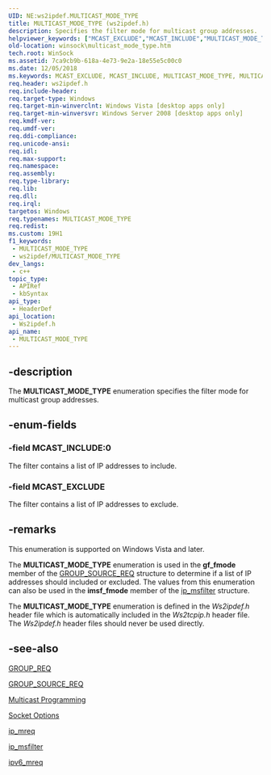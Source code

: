 ```yaml
---
UID: NE:ws2ipdef.MULTICAST_MODE_TYPE
title: MULTICAST_MODE_TYPE (ws2ipdef.h)
description: Specifies the filter mode for multicast group addresses.
helpviewer_keywords: ["MCAST_EXCLUDE","MCAST_INCLUDE","MULTICAST_MODE_TYPE","MULTICAST_MODE_TYPE enumeration [Winsock]","winsock.multicast_mode_type","ws2ipdef/MCAST_EXCLUDE","ws2ipdef/MCAST_INCLUDE","ws2ipdef/MULTICAST_MODE_TYPE"]
old-location: winsock\multicast_mode_type.htm
tech.root: WinSock
ms.assetid: 7ca9cb9b-618a-4e73-9e2a-18e55e5c00c0
ms.date: 12/05/2018
ms.keywords: MCAST_EXCLUDE, MCAST_INCLUDE, MULTICAST_MODE_TYPE, MULTICAST_MODE_TYPE enumeration [Winsock], winsock.multicast_mode_type, ws2ipdef/MCAST_EXCLUDE, ws2ipdef/MCAST_INCLUDE, ws2ipdef/MULTICAST_MODE_TYPE
req.header: ws2ipdef.h
req.include-header: 
req.target-type: Windows
req.target-min-winverclnt: Windows Vista [desktop apps only]
req.target-min-winversvr: Windows Server 2008 [desktop apps only]
req.kmdf-ver: 
req.umdf-ver: 
req.ddi-compliance: 
req.unicode-ansi: 
req.idl: 
req.max-support: 
req.namespace: 
req.assembly: 
req.type-library: 
req.lib: 
req.dll: 
req.irql: 
targetos: Windows
req.typenames: MULTICAST_MODE_TYPE
req.redist: 
ms.custom: 19H1
f1_keywords:
 - MULTICAST_MODE_TYPE
 - ws2ipdef/MULTICAST_MODE_TYPE
dev_langs:
 - c++
topic_type:
 - APIRef
 - kbSyntax
api_type:
 - HeaderDef
api_location:
 - Ws2ipdef.h
api_name:
 - MULTICAST_MODE_TYPE
---
```


## -description

The <b>MULTICAST_MODE_TYPE</b> enumeration specifies the filter mode for multicast group addresses.

## -enum-fields

### -field MCAST_INCLUDE:0

The filter contains a list of IP addresses to include.

### -field MCAST_EXCLUDE

The filter contains a list of IP addresses to exclude.

## -remarks

This enumeration is supported on Windows Vista and later.

The <b>MULTICAST_MODE_TYPE</b> enumeration is used in the <b>gf_fmode</b> member of the <a href="/windows/desktop/api/ws2ipdef/ns-ws2ipdef-group_source_req">GROUP_SOURCE_REQ</a> structure to determine if a list of IP addresses should included or excluded. The values from this enumeration can also be used in the <b>imsf_fmode</b> member of the <a href="/windows/desktop/api/ws2ipdef/ns-ws2ipdef-ip_msfilter">ip_msfilter</a> structure.

The <b>MULTICAST_MODE_TYPE</b> enumeration is defined in the <i>Ws2ipdef.h</i> header file which is automatically included in the <i>Ws2tcpip.h</i> header file. The <i>Ws2ipdef.h</i>  header files should never be used directly.

## -see-also

<a href="/windows/desktop/api/ws2ipdef/ns-ws2ipdef-group_req">GROUP_REQ</a>



<a href="/windows/desktop/api/ws2ipdef/ns-ws2ipdef-group_source_req">GROUP_SOURCE_REQ</a>



<a href="/windows/desktop/WinSock/multicast-programming">Multicast Programming</a>



<a href="/windows/desktop/WinSock/socket-options">Socket Options</a>



<a href="/windows/desktop/api/ws2ipdef/ns-ws2ipdef-ip_mreq">ip_mreq</a>



<a href="/windows/desktop/api/ws2ipdef/ns-ws2ipdef-ip_msfilter">ip_msfilter</a>



<a href="/windows/desktop/api/ws2ipdef/ns-ws2ipdef-ipv6_mreq">ipv6_mreq</a>

